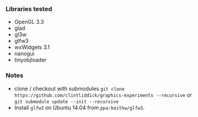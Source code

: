 ### Libraries tested

- OpenGL 3.3
- glad
- gl3w
- glfw3
- wxWidgets 3.1
- nanogui
- tinyobjloader

### Notes

- clone / checkout with submodules `git clone https://github.com/clintliddick/graphics-experiments --recursive` or `git submodule update --init --recursive`
- Install `glfw3` on Ubuntu 14.04 from `ppa:keithw/glfw3`.

